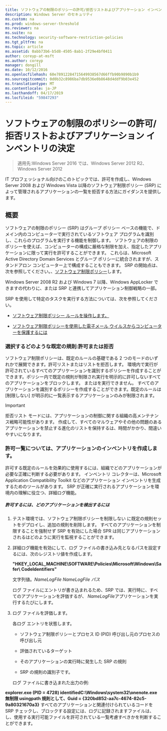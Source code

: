 ```yaml
---
title: ソフトウェアの制限のポリシーの許可/拒否リストおよびアプリケーション インベントリの決定
description: Windows Server のセキュリティ
ms.custom: na
ms.prod: windows-server-threshold
ms.reviewer: na
ms.suite: na
ms.technology: security-software-restriction-policies
ms.tgt_pltfrm: na
ms.topic: article
ms.assetid: 0abb73b6-b5d8-4505-8ab1-2f29e4bf0411
author: coreyp-at-msft
ms.author: coreyp
manager: dongill
ms.date: 10/12/2016
ms.openlocfilehash: 60e78912284715649938567d66ffb90b9890b1b9
ms.sourcegitcommit: 0d0b32c8986ba7db9536e0b8648d4ddf9b03e452
ms.translationtype: MT
ms.contentlocale: ja-JP
ms.lasthandoff: 04/17/2019
ms.locfileid: "59847293"
---
```

# <a name="determine-allow-deny-list-and-application-inventory-for-software-restriction-policies"></a>ソフトウェアの制限のポリシーの許可/拒否リストおよびアプリケーション インベントリの決定

>適用先:Windows Server 2016 では、Windows Server 2012 R2、Windows Server 2012

IT プロフェッショナル向けのこのトピックでは、許可を作成し、Windows Server 2008 および Windows Vista 以降のソフトウェア制限ポリシー (SRP) によって管理されるアプリケーションの一覧を拒否する方法にガイダンスを提供します。

## <a name="introduction"></a>概要
ソフトウェアの制限のポリシー (SRP) はグループ ポリシー ベースの機能で、ドメイン内のコンピューターで実行されているソフトウェア プログラムを識別し、これらのプログラムを実行する機能を制御します。 ソフトウェアの制限のポリシーを使えば、コンピューターの構成に厳格な制限を加え、指定したアプリケーションに限って実行を許可することができます。 これらは、Microsoft Active Directory Domain Services とグループ ポリシーに統合されますが、スタンドアロン コンピューター上で構成することもできます。 SRP の開始点は、次を参照してください。、[ソフトウェア制限ポリシー](software-restriction-policies.md)します。

Windows Server 2008 R2 および Windows 7 以降、Windows AppLocker できますの代わりに、または SRP と連携してアプリケーション制御戦略の一部。

SRP を使用して特定のタスクを実行する方法については、次を参照してください。

-   [ソフトウェア制限ポリシー ルールを操作します。](work-with-software-restriction-policies-rules.md)

-   [ソフトウェア制限ポリシーを使用した電子メール ウイルスからコンピューターを保護するには](use-software-restriction-policies-to-help-protect-your-computer-against-an-email-virus.md)

### <a name="what-default-rule-to-choose-allow-or-deny"></a>選択するどのような既定の規則:許可または拒否
ソフトウェア制限ポリシーは、既定のルールの基礎である 2 つのモードのいずれかで展開できます。許可リストまたはリストを拒否します。 環境内で実行が許可されているすべてのアプリケーションを識別するポリシーを作成することができます。ポリシー内で既定の規則が制限され実行を明示的に許可しないすべてのアプリケーションをブロックします。 またはを実行できません。 すべてのアプリケーションを識別するポリシーを作成することができます。既定のルールは [制限しない] が明示的に一覧表示するアプリケーションのみが制限されます。

> [!IMPORTANT]
> 拒否リスト モードには、アプリケーションの制御に関する組織の高メンテナンス戦略可能性があります。 作成して、すべてのマルウェアやその他の問題のあるアプリケーションを禁止する進化のリストを保持するは、時間がかかり、間違いやすいになります。

### <a name="create-an-inventory-of-your-applications-for-the-allow-list"></a>許可一覧については、アプリケーションのインベントリを作成します。
許可する既定のルールを効果的に使用するには、組織でどのアプリケーションが必要な正確に判断する必要があります。 インベントリ コレクターは、Microsoft Application Compatibility Toolkit などのアプリケーション インベントリを生成するためのツールがあります。 SRP が正確に実行されるアプリケーションを環境内の理解に役立つ、詳細ログ機能。

##### <a name="to-discover-which-applications-to-allow"></a>許可するには、どのアプリケーションを検出するには

1.  テスト環境では、ソフトウェア制限ポリシーを制限しない に既定の規則セットをデプロイし、追加の規則を削除します。 すべてのアプリケーションを制限することを強制せず SRP を有効にした場合 SPR は同じアプリケーションされるはどのように実行を監視することができます。

2.  詳細ログ機能を有効にして、ログ ファイルの書き込み先となるパスを設定するには、次のレジストリ値を作成します。

    **"HKEY_LOCAL_MACHINE\SOFTWARE\Policies\Microsoft\Windows\Safer\ CodeIdentifiers"**

    文字列値。*NameLogFile NameLogFile パス*

    ログ ファイルにエントリが書き込まれるため、SRP では、実行時に、すべてのアプリケーションを評価するが、 *NameLogFile*アプリケーションを実行するたびにします。

3.  ログ ファイルを評価します。

    各ログ エントリを状態します。

    -   ソフトウェア制限ポリシーとプロセス ID (PID) 呼び出し元のプロセスの呼び出し元

    -   評価されているターゲット

    -   そのアプリケーションの実行時に発生した SRP の規則

    -   SRP の規則の識別子です。

    ログ ファイルに書き込まれた出力の例:

**explorer.exe (PID = 4728) identifiedC:\Windows\system32\onenote.exe 無制限 usingpath 規則として、Guid = {320bd852-aa7c-4674-82c5-9a80321670a3}** すべてのアプリケーションと関連付けられているコードを SRP チェックし、ブロックする設定には、ログに記録されますファイルは、し、使用する実行可能ファイルを許可されている一覧考慮すべきかを判断することができます。


